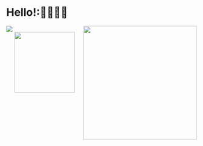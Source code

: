 # Hello!:👩🏻‍💻👋

<img src="https://img.shields.io/static/v1?label=Overview&message=nikita7526">
<img src="https://raw.githubusercontent.com/MicaelliMedeiros/micaellimedeiros/master/image/computer-illustration.png" width="300px" align="right">
<div>
<div align="center">
  <a href="https://github.com/nikita7526">
  <img height="160em" src="https://github-readme-stats.vercel.app/api?username=nikita7526&show_icons=true&theme=dracula&include_all_commits=true&count_private=true"/>
 <!--<img height="160em" src="https://github-readme-stats.vercel.app/api/top-langs/?username=nikita7526&layout=compact&langs_count=7&theme=dracula"/>
    
## :love_letter: Reach me:
  
<div> 

  <a href = "mailto:iamnikita004@gmail.com"><img src="https://img.shields.io/badge/-Gmail-23E4405F?style=for-the-badge&logo=gmail&logoColor=white" target="_blank"></a>
  <a href="https://www.linkedin.com/in/nikita-kumari-09bb85262/" target="_blank"><img src="https://img.shields.io/badge/-LinkedIn-%230077B5?style=for-the-badge&logo=linkedin&logoColor=white" target="_blank"></a> 
 
</div>

![visitors](https://komarev.com/ghpvc/?username=nikita7526&style=flat-square)
